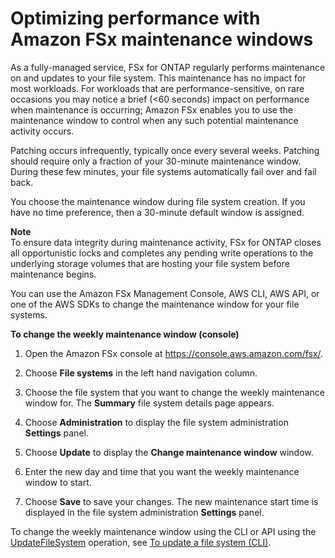 # Optimizing performance with Amazon FSx maintenance windows<a name="maintenance-windows"></a>

As a fully\-managed service, FSx for ONTAP regularly performs maintenance on and updates to your file system\. This maintenance has no impact for most workloads\. For workloads that are performance\-sensitive, on rare occasions you may notice a brief \(<60 seconds\) impact on performance when maintenance is occurring; Amazon FSx enables you to use the maintenance window to control when any such potential maintenance activity occurs\.

Patching occurs infrequently, typically once every several weeks\. Patching should require only a fraction of your 30\-minute maintenance window\. During these few minutes, your file systems automatically fail over and fail back\.

You choose the maintenance window during file system creation\. If you have no time preference, then a 30\-minute default window is assigned\.

**Note**  
To ensure data integrity during maintenance activity, FSx for ONTAP closes all opportunistic locks and completes any pending write operations to the underlying storage volumes that are hosting your file system before maintenance begins\.

You can use the Amazon FSx Management Console, AWS CLI, AWS API, or one of the AWS SDKs to change the maintenance window for your file systems\.

**To change the weekly maintenance window \(console\)**

1. Open the Amazon FSx console at [https://console\.aws\.amazon\.com/fsx/](https://console.aws.amazon.com/fsx/)\.

1. Choose **File systems** in the left hand navigation column\.

1. Choose the file system that you want to change the weekly maintenance window for\. The **Summary** file system details page appears\.

1. Choose **Administration** to display the file system administration **Settings** panel\.

1. Choose **Update** to display the **Change maintenance window** window\.

1.  Enter the new day and time that you want the weekly maintenance window to start\.

1. Choose **Save** to save your changes\. The new maintenance start time is displayed in the file system administration **Settings** panel\.

To change the weekly maintenance window using the CLI or API using the [UpdateFileSystem](https://docs.aws.amazon.com/fsx/latest/APIReference/API_UpdateFileSystem.html) operation, see [To update a file system \(CLI\)](managing-file-systems.md#update-file-system-cli)\.